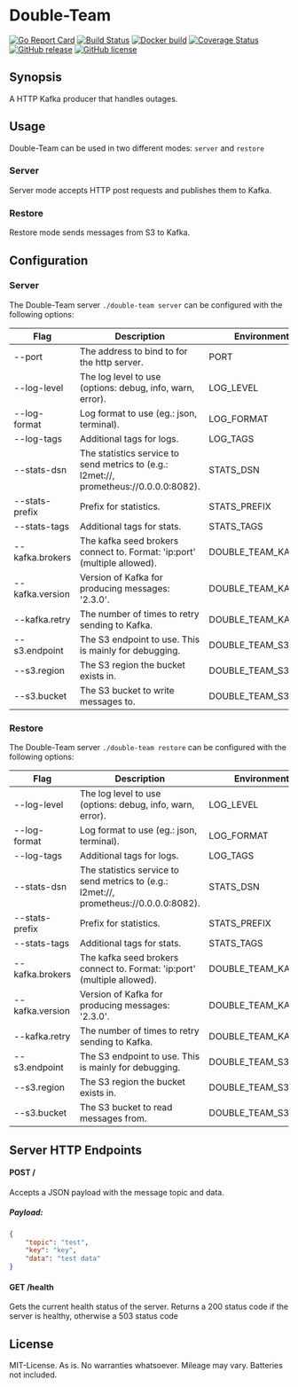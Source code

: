 # Double-Team

[![Go Report Card](https://goreportcard.com/badge/github.com/msales/double-team)](https://goreportcard.com/report/github.com/msales/double-team)
[![Build Status](https://travis-ci.org/msales/double-team.svg?branch=master)](https://travis-ci.org/msales/double-team)
[![Docker build](https://img.shields.io/docker/automated/msales/double-team.svg)](https://hub.docker.com/r/msales/double-team/)
[![Coverage Status](https://coveralls.io/repos/github/msales/double-team/badge.svg?branch=master)](https://coveralls.io/github/msales/double-team?branch=master)
[![GitHub release](https://img.shields.io/github/release/msales/double-team.svg)](https://github.com/msales/double-team/releases)
[![GitHub license](https://img.shields.io/badge/license-MIT-blue.svg)](https://raw.githubusercontent.com/msales/double-team/master/LICENSE)

## Synopsis

A HTTP Kafka producer that handles outages.

## Usage

Double-Team can be used in two different modes: `server` and `restore`

### Server

Server mode accepts HTTP post requests and publishes them to Kafka.

### Restore

Restore mode sends messages from S3 to Kafka.

## Configuration

### Server
The Double-Team server `./double-team server` can be configured with the following options:

| Flag | Description | Environment Variable |
| ---- | ----------- | -------------------- |
| --port | The address to bind to for the http server. | PORT |
| --log-level | The log level to use (options: debug, info, warn, error). | LOG_LEVEL |
| --log-format | Log format to use (eg.: json, terminal). | LOG_FORMAT |
| --log-tags | Additional tags for logs. | LOG_TAGS |
| --stats-dsn | The statistics service to send metrics to (e.g.: l2met://, prometheus://0.0.0.0:8082). | STATS_DSN |
| --stats-prefix | Prefix for statistics. | STATS_PREFIX |
| --stats-tags | Additional tags for stats. | STATS_TAGS |
| --kafka.brokers | The kafka seed brokers connect to. Format: 'ip:port' (multiple allowed). | DOUBLE_TEAM_KAFKA_BROKERS |
| --kafka.version | Version of Kafka for producing messages: '2.3.0'. | DOUBLE_TEAM_KAFKA_VERSION |
| --kafka.retry | The number of times to retry sending to Kafka. | DOUBLE_TEAM_KAFKA_RETRY |
| --s3.endpoint | The S3 endpoint to use. This is mainly for debugging. | DOUBLE_TEAM_S3_ENDPOINT |
| --s3.region | The S3 region the bucket exists in. | DOUBLE_TEAM_S3_REGION |
| --s3.bucket | The S3 bucket to write messages to. | DOUBLE_TEAM_S3_BUCKET |

### Restore
The Double-Team server `./double-team restore` can be configured with the following options:

| Flag | Description | Environment Variable |
| ---- | ----------- | -------------------- |
| --log-level | The log level to use (options: debug, info, warn, error). | LOG_LEVEL |
| --log-format | Log format to use (eg.: json, terminal). | LOG_FORMAT |
| --log-tags | Additional tags for logs. | LOG_TAGS |
| --stats-dsn | The statistics service to send metrics to (e.g.: l2met://, prometheus://0.0.0.0:8082). | STATS_DSN |
| --stats-prefix | Prefix for statistics. | STATS_PREFIX |
| --stats-tags | Additional tags for stats. | STATS_TAGS |
| --kafka.brokers | The kafka seed brokers connect to. Format: 'ip:port' (multiple allowed). | DOUBLE_TEAM_KAFKA_BROKERS |
| --kafka.version | Version of Kafka for producing messages: '2.3.0'. | DOUBLE_TEAM_KAFKA_VERSION |
| --kafka.retry | The number of times to retry sending to Kafka. | DOUBLE_TEAM_KAFKA_RETRY |
| --s3.endpoint | The S3 endpoint to use. This is mainly for debugging. | DOUBLE_TEAM_S3_ENDPOINT |
| --s3.region | The S3 region the bucket exists in. | DOUBLE_TEAM_S3_REGION |
| --s3.bucket | The S3 bucket to read messages from. | DOUBLE_TEAM_S3_BUCKET |

## Server HTTP Endpoints

#### POST /

Accepts a JSON payload with the message topic and data.

##### Payload:
```json
{
	"topic": "test",
	"key": "key",
	"data": "test data"
}
```

#### GET /health

Gets the current health status of the server. Returns a 200 status code if the server is healthy, otherwise a 503 status code

## License

MIT-License. As is. No warranties whatsoever. Mileage may vary. Batteries not included.

